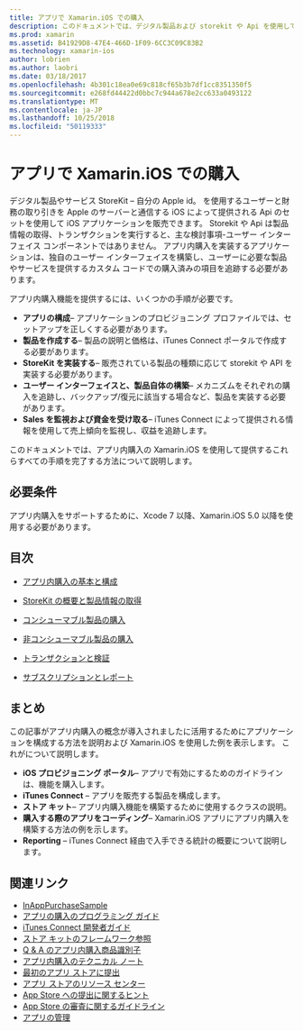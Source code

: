 ```yaml
---
title: アプリで Xamarin.iOS での購入
description: このドキュメントでは、デジタル製品および storekit や Api を使用してサービスを販売する方法について説明します。 構成、消耗品、非コンシューマブル製品、トランザクション、サブスクリプション、および詳細を説明するガイドにリンクします。
ms.prod: xamarin
ms.assetid: B41929D8-47E4-466D-1F09-6CC3C09C83B2
ms.technology: xamarin-ios
author: lobrien
ms.author: laobri
ms.date: 03/18/2017
ms.openlocfilehash: 4b301c18ea0e69c818cf65b3b7df1cc8351350f5
ms.sourcegitcommit: e268fd44422d0bbc7c944a678e2cc633a0493122
ms.translationtype: MT
ms.contentlocale: ja-JP
ms.lasthandoff: 10/25/2018
ms.locfileid: "50119333"
---
```

# <a name="in-app-purchasing-in-xamarinios"></a>アプリで Xamarin.iOS での購入

デジタル製品やサービス StoreKit – 自分の Apple id。 を使用するユーザーと財務の取り引きを Apple のサーバーと通信する iOS によって提供される Api のセットを使用して iOS アプリケーションを販売できます。 Storekit や Api は製品情報の取得、トランザクションを実行すると、主な検討事項-ユーザー インターフェイス コンポーネントではありません。 アプリ内購入を実装するアプリケーションは、独自のユーザー インターフェイスを構築し、ユーザーに必要な製品やサービスを提供するカスタム コードでの購入済みの項目を追跡する必要があります。

アプリ内購入機能を提供するには、いくつかの手順が必要です。

-  **アプリの構成**– アプリケーションのプロビジョニング プロファイルでは、セットアップを正しくする必要があります。
-  **製品を作成する**– 製品の説明と価格は、iTunes Connect ポータルで作成する必要があります。
-  **StoreKit を実装する**– 販売されている製品の種類に応じて storekit や API を実装する必要があります。
-  **ユーザー インターフェイスと、製品自体の構築**– メカニズムをそれぞれの購入を追跡し、バックアップ/復元に該当する場合など、製品を実装する必要があります。
-  **Sales を監視および資金を受け取る**– iTunes Connect によって提供される情報を使用して売上傾向を監視し、収益を追跡します。

このドキュメントでは、アプリ内購入の Xamarin.iOS を使用して提供するこれらすべての手順を完了する方法について説明します。

## <a name="requirements"></a>必要条件

アプリ内購入をサポートするために、Xcode 7 以降、Xamarin.iOS 5.0 以降を使用する必要があります。

## <a name="contents"></a>目次

 * [アプリ内購入の基本と構成](~/ios/platform/in-app-purchasing/in-app-purchase-basics-and-configuration.md)

 * [StoreKit の概要と製品情報の取得](~/ios/platform/in-app-purchasing/store-kit-overview-and-retreiving-product-information.md)

 * [コンシューマブル製品の購入](~/ios/platform/in-app-purchasing/purchasing-consumable-products.md)

 * [非コンシューマブル製品の購入](~/ios/platform/in-app-purchasing/purchasing-non-consumable-products.md)

 * [トランザクションと検証](~/ios/platform/in-app-purchasing/transactions-and-verification.md)

 * [サブスクリプションとレポート](~/ios/platform/in-app-purchasing/subscriptions-and-reporting.md)

## <a name="summary"></a>まとめ

この記事がアプリ内購入の概念が導入されましたに活用するためにアプリケーションを構成する方法を説明および Xamarin.iOS を使用した例を表示します。 これがについて説明します。

-  **iOS プロビジョニング ポータル**– アプリで有効にするためのガイドラインは、機能を購入します。
-  **iTunes Connect** – アプリを販売する製品を構成します。
-  **ストア キット**– アプリ内購入機能を構築するために使用するクラスの説明。
-  **購入する際のアプリをコーディング**– Xamarin.iOS アプリにアプリ内購入を構築する方法の例を示します。
-  **Reporting** – iTunes Connect 経由で入手できる統計の概要について説明します。


## <a name="related-links"></a>関連リンク

- [InAppPurchaseSample](https://developer.xamarin.com/samples/StoreKit/)
- [アプリの購入のプログラミング ガイド](https://developer.apple.com/library/ios/documentation/NetworkingInternet/Conceptual/StoreKitGuide/Introduction.html)
- [iTunes Connect 開発者ガイド](https://developer.apple.com/library/ios/documentation/LanguagesUtilities/Conceptual/iTunesConnect_Guide/iTunesConnect_Guide.pdf)
- [ストア キットのフレームワーク参照](https://developer.apple.com/library/ios/documentation/StoreKit/Reference/StoreKit_Collection/StoreKit_Collection.pdf)
- [Q & A のアプリ内購入商品識別子](https://developer.apple.com/library/ios/#qa/qa1329/_index.html)
- [アプリ内購入のテクニカル ノート](https://developer.apple.com/library/ios/#technotes/tn2259/_index.html)
- [最初のアプリ ストアに提出](https://developer.apple.com/library/ios/documentation/IDEs/Conceptual/AppDistributionGuide/Introduction/Introduction.html)
- [アプリ ストアのリソース センター](https://developer.apple.com/appstore/index.html)
- [App Store への提出に関するヒント](https://developer.apple.com/appstore/resources/submission/tips.html)
- [App Store の審査に関するガイドライン](https://developer.apple.com/appstore/resources/approval/guidelines.html)
- [アプリの管理](https://developer.apple.com/appstore/resources/managing/index.html)
